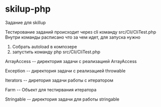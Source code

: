 # skilup-php
Задание для skillup

Тестирование заданий происходит через cli команду src/Cli/CliTest.php
Внутри команды расписано что за чем идет, для запуска нужно

1. Собрать autoload в композере
2. запустить команду php src/Cli/CliTest.php

ArrayAccess -- директория задачи с реализацией ArrayAccess

Exception -- директория задачи с реализацией throwable

Iterators -- диретория задачи работы с итератором

Farm -- Объект для тестирвания итератора

Stringable -- директория задачи для работы stringable
